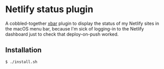 # Netlify status plugin
A cobbled-together [xbar](https://github.com/matryer/xbar) plugin to display the status of my Netlify sites in the macOS menu bar, because I'm sick of logging-in to the Netlify dashboard just to check that deploy-on-push worked.

## Installation

```sh
$ ./install.sh
```
